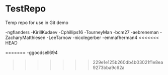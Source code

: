 # TestRepo
Temp repo for use in Git demo

-ngflanders
-KirillKudaev
-Cphillips16
-TourneyMan
-bcm27
-aebreneman
-ZacharyMatthiesen
-LeeTarnow
-nicolegerber
-emmafherman4
<<<<<<< HEAD

=======
-ggoodsell694
>>>>>>> 229e1e125b260db4b03021f1e8ea9273bba9c62a
